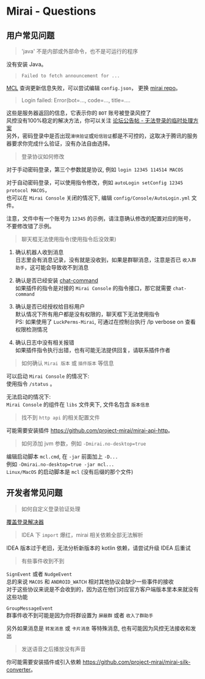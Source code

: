 # Mirai - Questions

## 用户常见问题

> 'java' 不是内部或外部命令，也不是可运行的程序

没有安装 Java。

> `Failed to fetch announcement for ...`

[MCL](https://github.com/iTXTech/mirai-console-loader) 查询更新信息失败，可以尝试编辑 `config.json`，
更换 [mirai repo](https://github.com/project-mirai/mirai-repo-mirror#%E4%BB%93%E5%BA%93%E9%95%9C%E5%83%8F)。

> Login failed: Error(bot=..., code=..., title=....

这些是服务器返回的信息，它表示你的 `BOT` 账号被登录风控了  
风控没有100%稳定的解决方法，你可以关注 [论坛公告帖 - 无法登录的临时处理方案](https://mirai.mamoe.net/topic/223)  
另外，密码登录中是否出现`滑块验证`或`短信验证`都是不可控的，这取决于腾讯的服务器要求你完成什么验证，没有办法自由选择。

> 登录协议如何修改

对于手动密码登录，第三个参数就是协议, 例如 `login 12345 114514 MACOS`  

对于自动密码登录，可以使用指令修改，例如 `autoLogin setConfig 12345 protocol MACOS`，  
也可以在 `Mirai Console` 关闭的情况下, 编辑 `config/Console/AutoLogin.yml` 文件。

注意，文件中有一个账号为 `12345` 的示例，请注意确认修改的配置对应的账号，不要修改错了示例。

> 聊天框无法使用指令(使用指令后没效果)

1. 确认机器人收到消息  
   日志里会有消息记录，没有就是没收到，如果是群聊消息，注意是否已 `收入群助手`，这可能会导致收不到消息

2. 确认是否已经安装 [chat-command](https://github.com/project-mirai/chat-command/releases/latest)  
   如果插件的指令是对接的 `Mirai Console` 的指令接口，那它就需要 `chat-command`

3. 确认是否已经授权给目标用户  
   默认情况下所有用户都是没有权限的，聊天框下无法使用指令  
   PS: 如果使用了 `LuckPerms-Mirai`, 可通过在控制台执行 /lp verbose on 查看权限检测情况

4. 确认日志中没有相关报错  
   如果插件指令执行出错，也有可能无法提供回复，请联系插件作者

> 如何确认 `Mirai 版本` 或 `插件版本` 等信息

可以启动 `Mirai Console` 的情况下:  
使用指令 `/status` 。

无法启动的情况下:  
`Mirai Console` 的组件在 `libs` 文件夹下, 文件名包含 `版本信息`  

> 找不到 `http api` 的相关配置文件

可能需要安装插件 <https://github.com/project-mirai/mirai-api-http>。

> 如何添加 jvm 参数，例如 `-Dmirai.no-desktop=true`

编辑启动脚本 `mcl.cmd`, 在 `-jar` 前面加上 `-D...`  
例如 `-Dmirai.no-desktop=true -jar mcl...`  
`Linux/MacOS` 的启动脚本是 `mcl` (没有后缀的那个文件)

## 开发者常见问题

> 如何自定义登录验证处理

[覆盖登录解决器](https://github.com/mamoe/mirai/blob/dev/docs/Bots.md#%E8%A6%86%E7%9B%96%E7%99%BB%E5%BD%95%E8%A7%A3%E5%86%B3%E5%99%A8)

> IDEA 下 `import` 爆红，mirai 相关依赖全部无法解析

IDEA 版本过于老旧，无法分析新版本的 kotlin 依赖，请尝试升级 IDEA 后重试

> 有些事件收到不到

`SignEvent` 或者 `NudgeEvent`  
总的来说 `MACOS` 和 `ANDROID_WATCH` 相对其他协议会缺少一些事件的接收  
对于这些协议来说是不会收到的，因为这在他们对应官方客户端版本里本来就没有这些功能

`GroupMessageEvent`  
群事件收不到可能是因为你将群设置为 `屏蔽群` 或者 `收入了群助手`

另外如果消息是 `转发消息` 或 `卡片消息` 等特殊消息, 也有可能因为风控无法接收和发出

> 发送语音之后播放没有声音

你可能需要安装插件或引入依赖 <https://github.com/project-mirai/mirai-silk-converter>。
